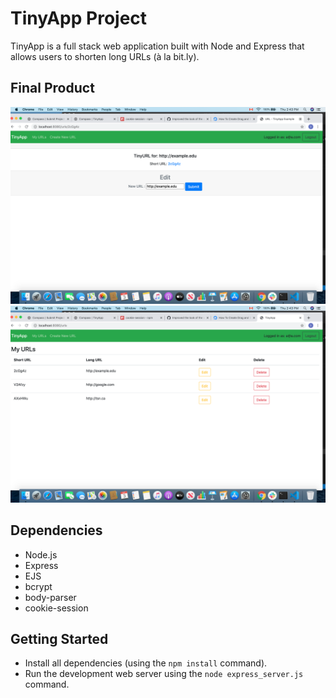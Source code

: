 # TinyApp Project

TinyApp is a full stack web application built with Node and Express that allows users to shorten long URLs (à la bit.ly).

## Final Product

!["My URLs Page"](https://github.com/DevHalpin/tinyapp/blob/master/screenshots/Edit%20URLs%20page.png)
!["Edit URLs Page"](https://github.com/DevHalpin/tinyapp/blob/master/screenshots/my%20URLs%20Page.png)

## Dependencies

- Node.js
- Express
- EJS
- bcrypt
- body-parser
- cookie-session

## Getting Started

- Install all dependencies (using the `npm install` command).
- Run the development web server using the `node express_server.js` command.